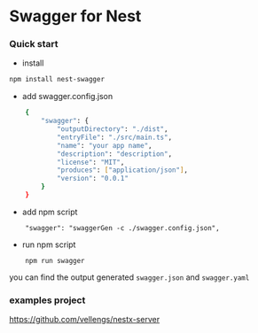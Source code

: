  
# Swagger for Nest

### Quick start

- install
```bash
npm install nest-swagger
```

- add swagger.config.json
``` bash
    {
        "swagger": {
            "outputDirectory": "./dist",
            "entryFile": "./src/main.ts",
            "name": "your app name",
            "description": "description",
            "license": "MIT",
            "produces": ["application/json"],
            "version": "0.0.1"
        }
    }
```
- add npm script
```
    "swagger": "swaggerGen -c ./swagger.config.json",
```
- run npm script 
```
    npm run swagger
```
you can find the output generated `swagger.json` and `swagger.yaml`

### examples project

https://github.com/vellengs/nestx-server